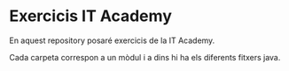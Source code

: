 # Exercicis IT Academy

En aquest repository posaré exercicis de la IT Academy. 

Cada carpeta correspon a un mòdul i a dins hi ha els diferents fitxers java.
